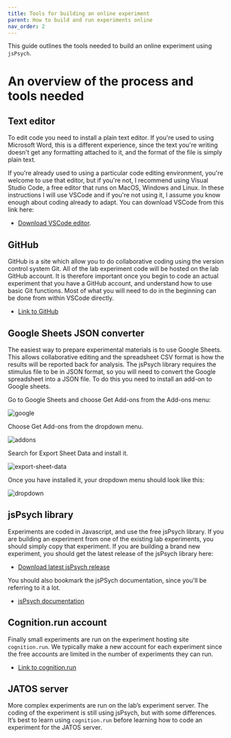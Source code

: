 ```yaml
---
title: Tools for building an online experiment
parent: How to build and run experiments online
nav_order: 2
---
```


This guide outlines the tools needed to build an online experiment using `jsPsych`.

# An overview of the process and tools needed

## Text editor

To edit code you need to install a plain text editor. If you're used to using
Microsoft Word, this is a different experience, since the text you're writing
doesn't get any formatting attached to it, and the format of the file is simply plain
text.

If you're already used to using a particular code editing environment, you're welcome to
use that editor, but if you're not, I recommend using Visual Studio Code, a free editor that runs on
MacOS, Windows and Linux. In these instructions I will use VSCode and if you're not using
it, I assume you know enough about coding already to adapt. You can download VSCode from this link here:

- [Download VSCode editor](https://code.visualstudio.com/download).

## GitHub

GitHub is a site which allow you to do collaborative coding using the version control system Git. All of the lab experiment code will be hosted on the lab GitHub account. It is therefore important once you begin to code an actual experiment that you have a GitHub account, and understand how to use basic Git functions. Most of what you will need to do in the beginning can be done from within VSCode directly.

 - [Link to GitHub](https://github.com)

## Google Sheets JSON converter

 The easiest way to prepare experimental materials is to use Google Sheets. This allows collaborative
 editing and the spreadsheet CSV format is how the results will be reported back for analysis. The
 jsPsych library requires the stimulus file to be in JSON format, so you will need to convert the
 Google spreadsheet into a JSON file. To do this you need to install an add-on to Google sheets.

 Go to Google Sheets and choose Get Add-ons from the Add-ons menu:

 ![google](/online-documentation/assets/images/GoogleSheets1.png)

 Choose Get Add-ons from the dropdown menu.

 ![addons](/online-documentation/assets/images/GoogleSheets2.png)

 Search for Export Sheet Data and install it.

 ![export-sheet-data](/online-documentation/assets/images/GoogleSheets3.png)

 Once you have installed it, your dropdown menu should look like this:

 ![dropdown](/online-documentation/assets/images/GoogleSheets4.png)


## jsPsych library

 Experiments are coded in Javascript, and use the free jsPsych library. If you are building an experiment from one of the existing lab experiments, you should simply copy that experiment. If you are building a brand new experiment, you should get the latest release of the jsPsych library here:

 - [Download latest jsPsych release](https://www.github.com/jspsych/jspsych/releases/latest/download/jspsych.zip)

 You should also bookmark the jsPSych documentation, since you'll be referring to it a lot.

  - [jsPsych documentation](https://jsPsych.org)

## Cognition.run account

 Finally small experiments are run on the experiment hosting site `cognition.run`. We typically make a new account for each experiment since the free accounts are limited in the number of experiments they can run.

  - [Link to cognition.run](https://cognition.run)
  
## JATOS server
 
 More complex experiments are run on the lab’s experiment server. The coding of the experiment is still using jsPsych, but with some differences. It’s best to learn using `cognition.run` before learning how to code an experiment for the JATOS server.
